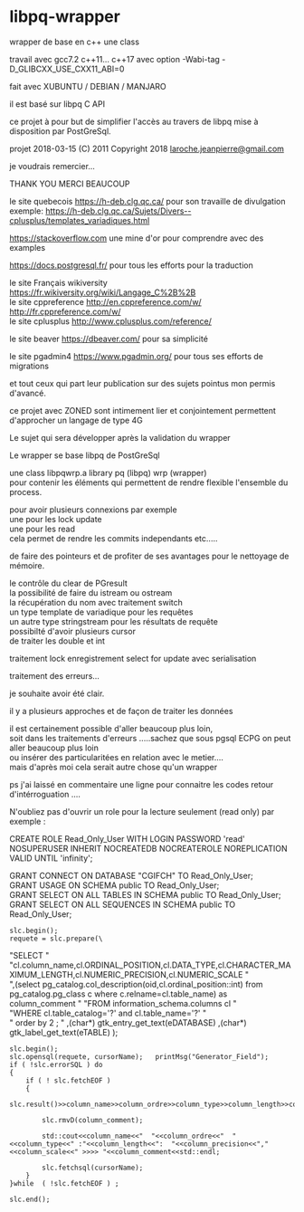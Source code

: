 # libpq-wrapper
wrapper de base en c++ une class<br> 

travail avec gcc7.2  c++11... c++17      avec option  -Wabi-tag -D_GLIBCXX_USE_CXX11_ABI=0<br>

fait avec XUBUNTU / DEBIAN / MANJARO 

il est basé sur libpq C API<br>

ce projet à pour but de simplifier l'accès au travers de libpq mise à disposition par PostGreSql.<br>


projet 2018-03-15  (C) 2011   Copyright 2018 <laroche.jeanpierre@gmail.com><br>

je voudrais remercier...<br>

THANK YOU   MERCI BEAUCOUP<br>


 le site quebecois 					https://h-deb.clg.qc.ca/		pour son travaille de divulgation<br>
 exemple:							https://h-deb.clg.qc.ca/Sujets/Divers--cplusplus/templates_variadiques.html<br>

 https://stackoverflow.com			une mine d'or pour comprendre avec des examples<br>

 https://docs.postgresql.fr/		pour tous les efforts pour la traduction<br>

 
 le site Français wikiversity		https://fr.wikiversity.org/wiki/Langage_C%2B%2B<br>
 le site cppreference				http://en.cppreference.com/w/<br>
									http://fr.cppreference.com/w/<br>
 le site cplusplus					http://www.cplusplus.com/reference/<br>

 le site beaver						https://dbeaver.com/			pour sa simplicité<br>

 le site pgadmin4					https://www.pgadmin.org/		pour tous ses efforts de migrations<br>  

 et tout ceux qui part leur publication sur des sujets pointus mon permis d'avancé.<br>

 ce projet avec ZONED sont intimement lier et conjointement permettent d'approcher un langage de type 4G<br>

 Le sujet qui sera développer après la validation du wrapper<br>


 Le wrapper se base libpq de PostGreSql<br>

 une class libpqwrp.a	           library pq (libpq)  wrp (wrapper)<br>
 pour contenir les éléments qui permettent de rendre flexible l'ensemble du process.<br>


 pour avoir plusieurs connexions par exemple<br>
 une pour les lock update<br>
 une pour les read<br>
 cela permet de rendre les commits independants etc.....<br>

 de faire des pointeurs et de profiter de ses avantages pour le nettoyage de mémoire.<br>

 le contrôle du clear de PGresult<br>
 la possibilité de faire du istream ou ostream<br>
 la récupération du nom avec traitement switch<br>
 un type template de variadique pour les requêtes<br>
 un autre type stringstream pour les résultats de requête<br>
 possibilté d'avoir plusieurs cursor<br>
 de traiter les double et int<br>

 traitement lock enregistrement   select for update avec serialisation <br>

 traitement des erreurs...

 je souhaite avoir été clair.<br>

 il y a plusieurs approches et de façon de traiter les données<br>
 

 il est certainement possible d'aller beaucoup plus loin,<br>
 soit dans les traitements d'erreurs .....sachez que sous pgsql ECPG on peut aller beaucoup plus loin <br>
 ou insérer des particularitées en relation avec le metier....<br> 
 mais d'après moi cela serait autre chose qu'un wrapper<br>

 ps j'ai laissé en commentaire une ligne pour connaitre les codes retour d'intérroguation .... <br> 
 
 
 N'oubliez pas d'ouvrir un role pour la lecture seulement (read only)  par exemple : <br>
 
 CREATE ROLE Read_Only_User WITH LOGIN PASSWORD 'read' <br>
NOSUPERUSER INHERIT NOCREATEDB NOCREATEROLE NOREPLICATION VALID UNTIL 'infinity'; <br>

GRANT CONNECT ON DATABASE "CGIFCH" TO Read_Only_User; <br>
GRANT USAGE ON SCHEMA public TO Read_Only_User; <br>
GRANT SELECT ON ALL TABLES IN SCHEMA public TO Read_Only_User; <br>
GRANT SELECT ON ALL SEQUENCES IN SCHEMA public TO Read_Only_User;
<br>


	slc.begin();
	requete = slc.prepare(\ 
"SELECT " \
"cl.column_name,cl.ORDINAL_POSITION,cl.DATA_TYPE,cl.CHARACTER_MAXIMUM_LENGTH,cl.NUMERIC_PRECISION,cl.NUMERIC_SCALE " \
",(select pg_catalog.col_description(oid,cl.ordinal_position::int) from pg_catalog.pg_class c where c.relname=cl.table_name) as column_comment " 
"FROM information_schema.columns cl " \
"WHERE cl.table_catalog='?'  and cl.table_name='?' " \
"  order by 2 ; " ,(char*) gtk_entry_get_text(eDATABASE) ,(char*) gtk_label_get_text(eTABLE) );


	slc.begin();
	slc.opensql(requete, cursorName); 	printMsg("Generator_Field");
	if ( !slc.errorSQL ) do
	{
		if ( ! slc.fetchEOF )
		{
			slc.result()>>column_name>>column_ordre>>column_type>>column_length>>column_precision>>column_scale>>column_comment;

			slc.rmvD(column_comment);
		
			std::cout<<column_name<<"  "<<column_ordre<<"  "<<column_type<<" :"<<column_length<<":  "<<column_precision<<","<<column_scale<<" >>>> "<<column_comment<<std::endl;

			slc.fetchsql(cursorName);
		}
 	}while  ( !slc.fetchEOF ) ;	

	slc.end();

